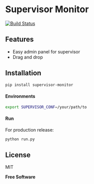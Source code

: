# Supervisor Monitor
[![Build Status](https://travis-ci.org/naginn)](https://travis-ci.org/supervisor-monitor)

## Features

- Easy admin panel for supervisor
- Drag and drop

## Installation

```sh
pip install supervisor-monitor
```

#### Environments

```sh
export SUPERVISOR_CONF=/your/path/to
```


#### Run

For production release:

```sh
python run.py
```


## License

MIT

**Free Software**
